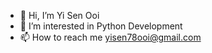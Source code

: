 - 👋 Hi, I’m Yi Sen Ooi
- 👀 I’m interested in Python Development
- 📫 How to reach me yisen78ooi@gmail.com

<!---
YiSenOoi/YiSenOoi is a ✨ special ✨ repository because its `README.md` (this file) appears on your GitHub profile.
You can click the Preview link to take a look at your changes.
--->

